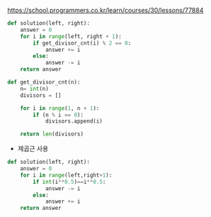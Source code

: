 https://school.programmers.co.kr/learn/courses/30/lessons/77884

```python
def solution(left, right):
    answer = 0
    for i in range(left, right + 1):
        if get_divisor_cnt(i) % 2 == 0:
            answer += i
        else:
            answer -= i
    return answer

def get_divisor_cnt(n):
    n= int(n)
    divisors = []

    for i in range(1, n + 1):
        if (n % i == 0):            
            divisors.append(i)            

    return len(divisors)
```

 - 제곱근 사용
```python
def solution(left, right):
    answer = 0
    for i in range(left,right+1):
        if int(i**0.5)==i**0.5:
            answer -= i
        else:
            answer += i
    return answer
```